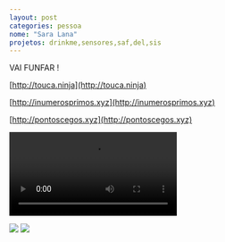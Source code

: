 ```yaml
---
layout: post
categories: pessoa
nome: "Sara Lana"
projetos: drinkme,sensores,saf,del,sis
---
```


VAI FUNFAR !

[http://touca.ninja](http://touca.ninja)

[http://inumerosprimos.xyz](http://inumerosprimos.xyz)

[http://pontoscegos.xyz](http://pontoscegos.xyz)

<video src="/static/imgs/outras/sara/depilandodvd.mp4" autoplay loop="true" controls></video>

![](/static/imgs/outras/sara/always.jpg)
![](/static/imgs/outras/sara/ahead.jpg)

